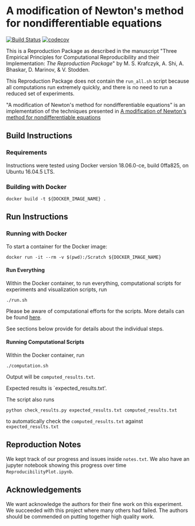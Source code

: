 # A modification of Newton's method for nondifferentiable equations

[![Build Status](https://travis-ci.org/ReproducibilityInPublishing/10.1016_S0377-0427-03-00650-2.svg?branch=master)](https://travis-ci.org/ReproducibilityInPublishing/10.1016_S0377-0427-03-00650-2)
[![codecov](https://codecov.io/gh/ReproducibilityInPublishing/10.1016_S0377-0427-03-00650-2/branch/master/graph/badge.svg)](https://codecov.io/gh/ReproducibilityInPublishing/10.1016_S0377-0427-03-00650-2)

This is a Reproduction Package as described in the manuscript "Three Empirical Principles for Computational Reproducibility and their Implementation: *The Reproduction Package*" by M. S. Krafczyk, A. Shi, A. Bhaskar, D. Marinov, & V. Stodden.

This Reproduction Package does not contain the `run_all.sh` script because all computations run extremely quickly, and there is no need to run a reduced set of experiments.

"A modification of Newton's method for nondifferentiable equations" is an implementation of the techniques presented in
[A modification of Newton's method for nondifferentiable equations](https://doi.org/10.1016/S0377-0427(03)00650-2)

## Build Instructions

### Requirements
Instructions were tested using Docker version 18.06.0-ce, build 0ffa825, on Ubuntu 16.04.5 LTS.

### Building with Docker
    docker build -t ${DOCKER_IMAGE_NAME} .

## Run Instructions

### Running with Docker
To start a container for the Docker image:

    docker run -it --rm -v $(pwd):/Scratch ${DOCKER_IMAGE_NAME}

#### Run Everything
Within the Docker container, to run everything, computational scripts for
experiments and visualization scripts, run

    ./run.sh

Please be aware of computational efforts for the scripts. More details can be found [here](COMPUTATIONAL_EFFORTS.md).

See sections below provide for details about the individual steps.

#### Running Computational Scripts
Within the Docker container, run

    ./computation.sh

Output will be `computed_results.txt`.

Expected results is `expected_results.txt'.

The script also runs

    python check_results.py expected_results.txt computed_results.txt

to automatically check the `computed_results.txt` against `expected_results.txt`

## Reproduction Notes
We kept track of our progress and issues inside `notes.txt`. We also have an
jupyter notebook showing this progress over time `ReproducibilityPlot.ipynb`.

## Acknowledgements
We want acknowledge the authors for their fine work on this experiment. We
succeeded with this project where many others had failed. The authors should be
commended on putting together high quality work.
